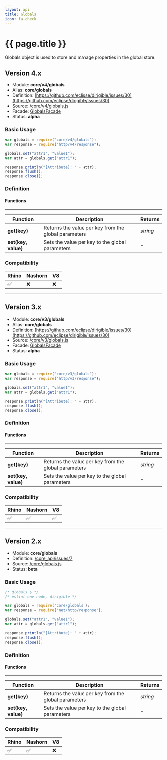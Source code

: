 ```yaml
---
layout: api
title: Globals
icon: fa-check
---
```


{{ page.title }}
===

Globals object is used to store and manage properties in the global store.

Version 4.x
---

- Module: **core/v4/globals**
- Alias: **core/globals**
- Definition: [https://github.com/eclipse/dirigible/issues/30](https://github.com/eclipse/dirigible/issues/30)
- Source: [/core/v4/globals.js](https://github.com/dirigiblelabs/api-core/blob/master/core/v4/globals.js)
- Facade: [GlobalsFacade](https://github.com/eclipse/dirigible/blob/master/api/api-facade/api-core/src/main/java/org/eclipse/dirigible/api/v3/core/GlobalsFacade.java)
- Status: **alpha**

### Basic Usage

```javascript
var globals = require("core/v4/globals");
var response = require("http/v4/response");

globals.set("attr1", "value1");
var attr = globals.get("attr1");

response.println("[Attribute]: " + attr);
response.flush();
response.close();
```


### Definition

#### Functions

---

Function     | Description | Returns
------------ | ----------- | --------
**get(key)**   | Returns the value per key from the global parameters | *string*
**set(key, value)**   | Sets the value per key to the global parameters | -



### Compatibility


Rhino | Nashorn | V8
----- | ------- | --------
 ✅  | ❌  | ❌
 
 ---

Version 3.x
---

- Module: **core/v3/globals**
- Alias: **core/globals**
- Definition: [https://github.com/eclipse/dirigible/issues/30](https://github.com/eclipse/dirigible/issues/30)
- Source: [/core/v3/globals.js](https://github.com/dirigiblelabs/api-v3-core/blob/master/core/v3/globals.js)
- Facade: [GlobalsFacade](https://github.com/eclipse/dirigible/blob/master/api/api-facade/api-core/src/main/java/org/eclipse/dirigible/api/v3/core/GlobalsFacade.java)
- Status: **alpha**

### Basic Usage

```javascript
var globals = require("core/v3/globals");
var response = require("http/v3/response");

globals.set("attr1", "value1");
var attr = globals.get("attr1");

response.println("[Attribute]: " + attr);
response.flush();
response.close();
```


### Definition

#### Functions

---

Function     | Description | Returns
------------ | ----------- | --------
**get(key)**   | Returns the value per key from the global parameters | *string*
**set(key, value)**   | Sets the value per key to the global parameters | -



### Compatibility


Rhino | Nashorn | V8
----- | ------- | --------
 ✅  | ✅  | ✅
 
 ---
 
 Version 2.x
---
 
 
- Module: **core/globals**
- Definition: [/core_api/issues/7](https://github.com/dirigiblelabs/core_api/issues/7)
- Source: [/core/globals.js](https://github.com/dirigiblelabs/core_api/blob/master/core_api/ScriptingServices/core/globals.js)
- Status: **beta**

### Basic Usage

```javascript
/* globals $ */
/* eslint-env node, dirigible */

var globals = require('core/globals');
var response = require('net/http/response');

globals.set("attr1", "value1");
var attr = globals.get("attr1");

response.println("[Attribute]: " + attr);
response.flush();
response.close();
```


### Definition

#### Functions

---

Function     | Description | Returns
------------ | ----------- | --------
**get(key)**   | Returns the value per key from the global parameters | *string*
**set(key, value)**   | Sets the value per key to the global parameters | -



### Compatibility

Rhino | Nashorn | V8
----- | ------- | --------
 ✅  | ✅  | ❌

